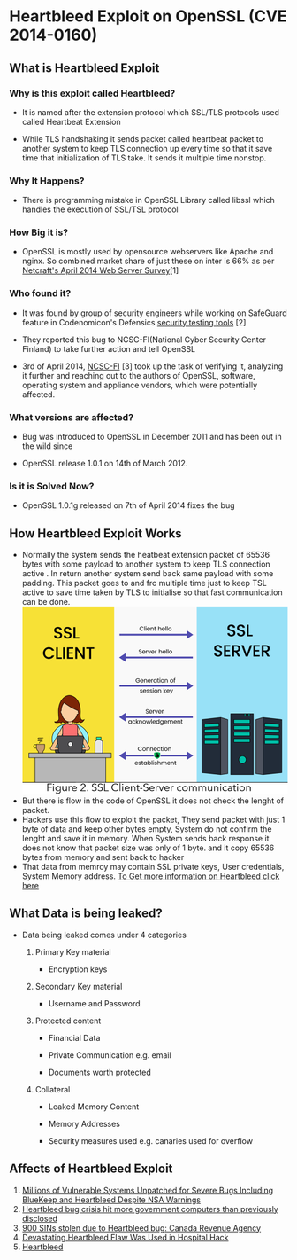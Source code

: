 # Heartbleed Exploit on OpenSSL  (CVE 2014-0160)

## What is Heartbleed Exploit
### Why is this exploit called Heartbleed?

* It is named after the extension protocol which SSL/TLS protocols used called Heartbeat Extension

* While TLS handshaking it sends packet called heartbeat packet to another system to keep TLS connection up every time so that it save time that initialization of TLS take. It sends it multiple time nonstop.

### Why It Happens?

* There is programming mistake in OpenSSL Library called libssl which handles the execution of SSL/TSL protocol

### How Big it is?

* OpenSSL is mostly used by opensource webservers like Apache and nginx. So combined market share of just these on inter is 66% as per [Netcraft's April 2014 Web Server Survey](https://news.netcraft.com/archives/2014/04/02/april-2014-web-server-survey.html)[1]

### Who found it?

* It was found by group of security engineers while working on SafeGuard feature in Codenomicon's Defensics [security testing tools](https://www.synopsys.com/software-integrity/security-testing.html) [2]

* They reported this bug to NCSC-FI(National Cyber Security Center Finland) to take further action and tell OpenSSL

* 3rd of April 2014, [NCSC-FI](https://www.kyberturvallisuuskeskus.fi/en) [3] took up the task of verifying it, analyzing it further and reaching out to the authors of OpenSSL, software, operating system and appliance vendors, which were potentially affected.

### What versions are affected?

* Bug was introduced to OpenSSL in December 2011 and has been out in the wild since

* OpenSSL release 1.0.1 on 14th of March 2012.

### Is it is Solved Now?

* OpenSSL 1.0.1g released on 7th of April 2014 fixes the bug

## How Heartbleed Exploit  Works

* Normally the system sends the heatbeat extension packet of 65536 bytes with some payload to another system to keep TLS connection active . In return another system send back same payload with some padding. This packet goes to and fro multiple time just to keep TSL active to save time taken by TLS to initialise so that fast communication can be done.
![alt text](https://raw.githubusercontent.com/95keshav/openssl/main/Figure%202.%20SSL%20Client-Server%20communication.png)
* But there is flow in the code of OpenSSL it does not check the lenght of packet.
* Hackers use this flow to exploit the packet, They send packet with just 1 byte of data and keep other bytes empty, System do not confirm the lenght and save it in memory. When System sends back response it does not know that packet size was only of 1 byte. and it copy 65536 bytes from memory and sent back to hacker
* That data from memroy may contain SSL private keys, User credentials, System Memory address.
[To Get more information on Heartbleed click here](https://www.youtube.com/watch?v=WgrBrPW_Zn4)

## What Data is being leaked?
* Data being leaked comes under 4 categories

	1. Primary Key material

		* Encryption keys

	2. Secondary Key  material

		* Username and  Password

	3. Protected content

		* Financial Data

		* Private Communication e.g. email

		* Documents worth protected

	4. Collateral

		* Leaked  Memory  Content

		* Memory Addresses

		* Security measures  used  e.g. canaries used for overflow



## Affects of Heartbleed Exploit
1. [Millions of Vulnerable Systems Unpatched for Severe Bugs Including BlueKeep and Heartbleed Despite NSA Warnings](https://www.cpomagazine.com/cyber-security/millions-of-vulnerable-systems-unpatched-for-severe-bugs-including-bluekeep-and-heartbleed-despite-nsa-warnings/)
2. [Heartbleed bug crisis hit more government computers than previously disclosed](https://www.cbc.ca/news/politics/heartbleed-bug-cyberattack-canada-government-departments-1.3355993)
3. [900 SINs stolen due to Heartbleed bug: Canada Revenue Agency](https://globalnews.ca/news/1269168/900-sin-numbers-stolen-due-to-heartbleed-bug-canada-revenue-agency/)
4. [Devastating Heartbleed Flaw Was Used in Hospital Hack](https://time.com/3148773/report-devastating-heartbleed-flaw-was-used-in-hospital-hack/)
5. [Heartbleed](https://heartbleed.com/)

